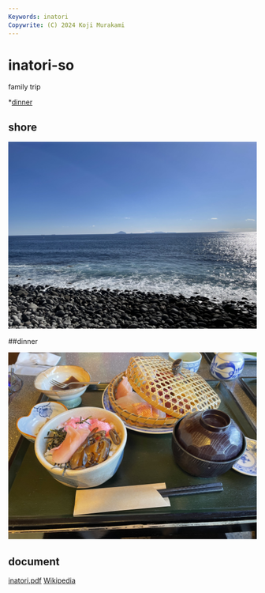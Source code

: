 ```yaml
---
Keywords: inatori
Copywrite: (C) 2024 Koji Murakami
---
```


# inatori-so

family trip

*[dinner](#dinner)

## shore

![shore](./IMG_0211.jpeg)

##<span id="dinner">dinner</span>

![](IMG_0209.jpeg)

## document

[inatori.pdf](inatori.pdf)
[Wikipedia](https://ja.wikipedia.org/wiki/%E7%86%B1%E6%B5%B7%E6%B8%A9%E6%B3%89)



